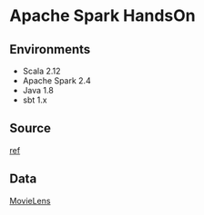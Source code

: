 # Apache Spark HandsOn

## Environments
* Scala 2.12
* Apache Spark 2.4
* Java 1.8
* sbt 1.x

## Source
[ref](https://www.udemy.com/apache-spark-with-scala-hands-on-with-big-data)


## Data
[MovieLens](https://grouplens.org/datasets/movielens/)